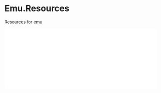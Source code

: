 # Emu.Resources
Resources for emu


![Preview of Grasshopper definition](https://github.com/EmilPoulsen/Emu.Resources/blob/develop/examples/PlywoodStripTorsion/Emu_PlywoodStripTorsion_Preview.png)

